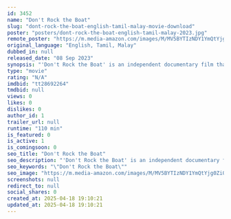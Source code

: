 ```yaml
---
id: 3452
name: "Don't Rock the Boat"
slug: "dont-rock-the-boat-english-tamil-malay-movie-download"
poster: "posters/dont-rock-the-boat-english-tamil-malay-2023.jpg"
remote_poster: "https://m.media-amazon.com/images/M/MV5BYTIzNDY1YmQtYjg0Zi00NjQyLWI5MGUtN2RiMDRkN2EzODc2XkEyXkFqcGdeQXVyMDU2NjAwNg@@._V1_SX300.jpg"
original_language: "English, Tamil, Malay"
dubbed_in: null
released_date: "08 Sep 2023"
synopsis: "'Don't Rock the Boat' is an independent documentary film that explores and questions the sense of belonging and feeling at home among Malaysian Indian community in 21st century Malaysia."
type: "movie"
rating: "N/A"
imdbid: "tt28692264"
tmdbid: null
views: 0
likes: 0
dislikes: 0
author_id: 1
trailer_url: null
runtime: "110 min"
is_featured: 0
is_active: 1
is_comingsoon: 0
seo_title: "Don't Rock the Boat"
seo_description: "'Don't Rock the Boat' is an independent documentary film that explores and questions the sense of belonging and feeling at home among Malaysian Indian community in 21st century Malaysia."
seo_keywords: "\"Don't Rock the Boat\""
seo_image: "https://m.media-amazon.com/images/M/MV5BYTIzNDY1YmQtYjg0Zi00NjQyLWI5MGUtN2RiMDRkN2EzODc2XkEyXkFqcGdeQXVyMDU2NjAwNg@@._V1_SX300.jpg"
screenshots: null
redirect_to: null
social_shares: 0
created_at: 2025-04-18 19:10:21
updated_at: 2025-04-18 19:10:21
---
```


